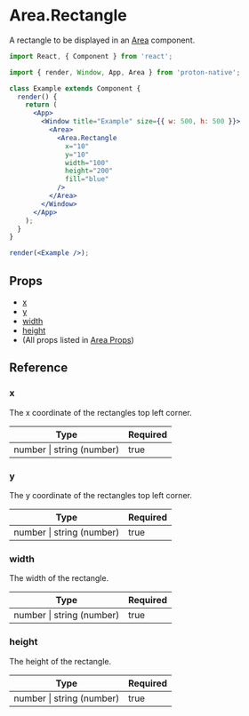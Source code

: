 # Area.Rectangle

A rectangle to be displayed in an [Area](component_APIs/area.md) component.

```jsx
import React, { Component } from 'react';

import { render, Window, App, Area } from 'proton-native';

class Example extends Component {
  render() {
    return (
      <App>
        <Window title="Example" size={{ w: 500, h: 500 }}>
          <Area>
            <Area.Rectangle
              x="10"
              y="10"
              width="100"
              height="200"
              fill="blue"
            />
          </Area>
        </Window>
      </App>
    );
  }
}

render(<Example />);
```

## Props

* [x](#x)
* [y](#y)
* [width](#width)
* [height](#height)
* (All props listed in [Area Props](component_APIs/area_props.md))

## Reference

### x

The x coordinate of the rectangles top left corner.

| **Type**                      | **Required** |
| ----------------------------- | ------------ |
| number &#x7c; string (number) | true         |

### y

The y coordinate of the rectangles top left corner.

| **Type**                      | **Required** |
| ----------------------------- | ------------ |
| number &#x7c; string (number) | true         |

### width

The width of the rectangle.

| **Type**                      | **Required** |
| ----------------------------- | ------------ |
| number &#x7c; string (number) | true         |

### height

The height of the rectangle.

| **Type**                      | **Required** |
| ----------------------------- | ------------ |
| number &#x7c; string (number) | true         |
